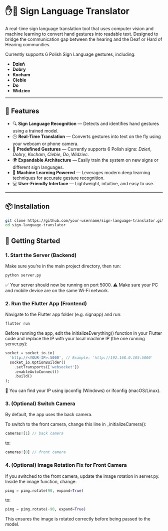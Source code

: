 # ✋🤖 Sign Language Translator

A real-time sign language translation tool that uses computer vision and machine learning to convert hand gestures into readable text. Designed to bridge the communication gap between the hearing and the Deaf or Hard of Hearing communities.

Currently supports 6 Polish Sign Language gestures, including:

- **Dzień**
- **Dobry**
- **Kocham**
- **Ciebie**
- **Do**
- **Widziec**

---

## 🌟 Features

- 🔍 **Sign Language Recognition** — Detects and identifies hand gestures using a trained model.
- 🕒 **Real-Time Translation** — Converts gestures into text on the fly using your webcam or phone camera.
- 💬 **Predefined Gestures** — Currently supports 6 Polish signs: _Dzień_, _Dobry_, _Kocham_, _Ciebie_, _Do_, _Widziec_.
- 🌍 **Expandable Architecture** — Easily train the system on new signs or different sign languages.
- 🧠 **Machine Learning Powered** — Leverages modern deep learning techniques for accurate gesture recognition.
- 💻 **User-Friendly Interface** — Lightweight, intuitive, and easy to use.

---

## 📦 Installation

```bash
git clone https://github.com/your-username/sign-language-translator.git
cd sign-language-translator
```
## 🚀 Getting Started
### 1. Start the Server (Backend)
Make sure you’re in the main project directory, then run:

```bash
python server.py
```
✅ Your server should now be running on port 5000.
⚠️ Make sure your PC and mobile device are on the same Wi-Fi network.

### 2. Run the Flutter App (Frontend)
Navigate to the Flutter app folder (e.g. signapp) and run:

```bash
flutter run
```

Before running the app, edit the initializeEverything() function in your Flutter code and replace the IP with your local machine IP (the one running server.py):

```dart
socket = socket_io.io(
  'http://<YOUR-IP>:5000', // Example: 'http://192.168.0.105:5000'
  socket_io.OptionBuilder()
    .setTransports(['websocket'])
    .enableAutoConnect()
    .build()
);
```
🧠 You can find your IP using ipconfig (Windows) or ifconfig (macOS/Linux).

### 3. (Optional) Switch Camera
By default, the app uses the back camera.

To switch to the front camera, change this line in _initializeCamera():

```dart
cameras![1] // back camera
```
to:

```dart
cameras![0] // front camera
```
### 4. (Optional) Image Rotation Fix for Front Camera
If you switched to the front camera, update the image rotation in server.py. Inside the image function, change:

```python
pimg = pimg.rotate(90, expand=True)
```
to:

```python
pimg = pimg.rotate(-90, expand=True)
```
This ensures the image is rotated correctly before being passed to the model.
